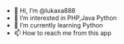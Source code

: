 - 👋 Hi, I’m @lukaxa888
- 👀 I’m interested in PHP,Java Python
- 🌱 I’m currently learning Python
- 📫 How to reach me from this app

<!---
lukaxa888/lukaxa888 is a ✨ special ✨ repository because its `README.md` (this file) appears on your GitHub profile.
You can click the Preview link to take a look at your changes.
--->
